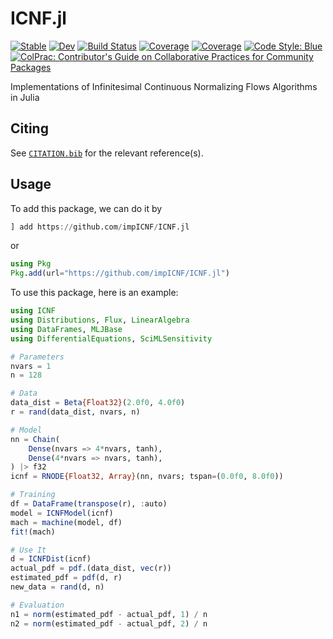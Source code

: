 # ICNF.jl

[![Stable](https://img.shields.io/badge/docs-stable-blue.svg)](https://impICNF.github.io/ICNF.jl/stable)
[![Dev](https://img.shields.io/badge/docs-dev-blue.svg)](https://impICNF.github.io/ICNF.jl/dev)
[![Build Status](https://github.com/impICNF/ICNF.jl/actions/workflows/CI.yml/badge.svg?branch=main)](https://github.com/impICNF/ICNF.jl/actions/workflows/CI.yml?query=branch%3Amain)
[![Coverage](https://codecov.io/gh/impICNF/ICNF.jl/branch/main/graph/badge.svg)](https://codecov.io/gh/impICNF/ICNF.jl)
[![Coverage](https://coveralls.io/repos/github/impICNF/ICNF.jl/badge.svg?branch=main)](https://coveralls.io/github/impICNF/ICNF.jl?branch=main)
[![Code Style: Blue](https://img.shields.io/badge/code%20style-blue-4495d1.svg)](https://github.com/invenia/BlueStyle)
[![ColPrac: Contributor's Guide on Collaborative Practices for Community Packages](https://img.shields.io/badge/ColPrac-Contributor%27s%20Guide-blueviolet)](https://github.com/SciML/ColPrac)

Implementations of Infinitesimal Continuous Normalizing Flows Algorithms in Julia

## Citing

See [`CITATION.bib`](CITATION.bib) for the relevant reference(s).

## Usage

To add this package, we can do it by
```julia
] add https://github.com/impICNF/ICNF.jl
```
or
```julia
using Pkg
Pkg.add(url="https://github.com/impICNF/ICNF.jl")
```
To use this package, here is an example:
```julia
using ICNF
using Distributions, Flux, LinearAlgebra
using DataFrames, MLJBase
using DifferentialEquations, SciMLSensitivity

# Parameters
nvars = 1
n = 128

# Data
data_dist = Beta{Float32}(2.0f0, 4.0f0)
r = rand(data_dist, nvars, n)

# Model
nn = Chain(
    Dense(nvars => 4*nvars, tanh),
    Dense(4*nvars => nvars, tanh),
) |> f32
icnf = RNODE{Float32, Array}(nn, nvars; tspan=(0.0f0, 8.0f0))

# Training
df = DataFrame(transpose(r), :auto)
model = ICNFModel(icnf)
mach = machine(model, df)
fit!(mach)

# Use It
d = ICNFDist(icnf)
actual_pdf = pdf.(data_dist, vec(r))
estimated_pdf = pdf(d, r)
new_data = rand(d, n)

# Evaluation
n1 = norm(estimated_pdf - actual_pdf, 1) / n
n2 = norm(estimated_pdf - actual_pdf, 2) / n
```
